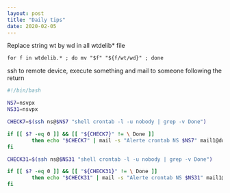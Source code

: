 ```yaml
---
layout: post
title: "Daily tips"
date: 2020-02-05
---
```


Replace string wt by wd in all wtdelib* file

`for f in wtdelib.* ; do mv "$f" "${f/wt/wd}" ; done`

ssh to remote device, execute something and mail to someone following the return

````bash
#!/bin/bash

NS7=nsvpx
NS31=nsvpx

CHECK7=$(ssh ns@$NS7 "shell crontab -l -u nobody | grep -v Done")

if [[ $? -eq 0 ]] && [[ "${CHECK7}" != \ Done ]]
        then echo "$CHECK7" | mail -s "Alerte crontab NS $NS7" mail1@domain, mail2@domain
fi

CHECK31=$(ssh ns@$NS31 "shell crontab -l -u nobody | grep -v Done")

if [[ $? -eq 0 ]] && [[ "${CHECK31}" != \ Done ]]
        then echo "$CHECK31" | mail -s "Alerte crontab NS $NS31" mail1@domain, mail2@domain
fi

````
